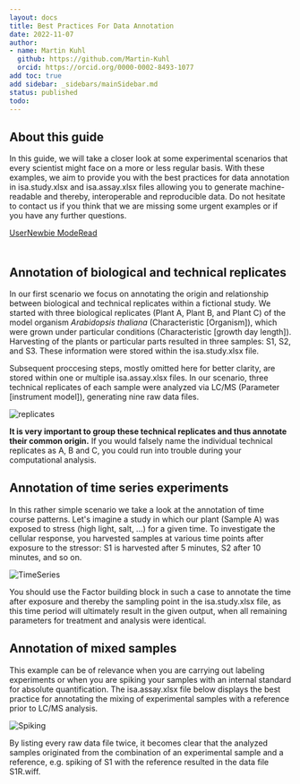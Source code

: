```yaml
---
layout: docs
title: Best Practices For Data Annotation
date: 2022-11-07
author:
- name: Martin Kuhl
  github: https://github.com/Martin-Kuhl
  orcid: https://orcid.org/0000-0002-8493-1077
add toc: true
add sidebar: _sidebars/mainSidebar.md
status: published
todo:
---
```


## About this guide

In this guide, we will take a closer look at some experimental scenarios that every scientist might face on a more or less regular basis. With these examples, we aim to provide you with the best practices for data annotation in isa.study.xlsx and isa.assay.xlsx files allowing you to generate machine-readable and thereby, interoperable and reproducible data. Do not hesitate to contact us if you think that we are missing some urgent examples or if you have any further questions.

<div style="padding-bottom: 20px">
    <a href="./index.html">
    <span class="badge-category">User</span><span class="badge-selected" id="badge-newbie">Newbie</span>
    <span class="badge-category">Mode</span><span class="badge-selected" id="badge-read">Read</span>
    </a>
</div>



## Annotation of biological and technical replicates

In our first scenario we focus on annotating the origin and relationship between biological and technical replicates within a fictional study. We started with three biological replicates (Plant A, Plant B, and Plant C) of the model organism *Arabidopsis thaliana* (Characteristic [Organism]), which were grown under particular conditions (Characteristic [growth day length]). Harvesting of the plants or particular parts resulted in three samples: S1, S2, and S3. These information were stored within the isa.study.xlsx file.

Subsequent proccesing steps, mostly omitted here for better clarity, are stored within one or multiple isa.assay.xlsx files. In our scenario, three technical replicates of each sample were analyzed via LC/MS (Parameter [instrument model]), generating nine raw data files. 

![replicates](./../img/ISA_AnnotationPattern_Replicates.svg)

**It is very important to group these technical replicates and thus annotate their common origin.** If you would falsely name the individual technical replicates as A, B and C, you could run into trouble during your computational analysis.

## Annotation of time series experiments
In this rather simple scenario we take a look at the annotation of time course patterns. Let's imagine a study in which our plant (Sample A) was exposed to stress (high light, salt, ...) for a given time. To investigate the cellular response, you harvested samples at various time points after exposure to the stressor: S1 is harvested after 5 minutes, S2 after 10 minutes, and so on. 

![TimeSeries](./../img/ISA_AnnotationPattern_TimeSeries.svg)

You should use the Factor building block in such a case to annotate the time after exposure and thereby the sampling point in the isa.study.xlsx file, as this time period will ultimately result in the given output, when all remaining parameters for treatment and analysis were identical.

## Annotation of mixed samples
This example can be of relevance when you are carrying out labeling experiments or when you are spiking your samples with an internal standard for absolute quantification. The isa.assay.xlsx file below displays the best practice for annotating the mixing of experimental samples with a reference prior to LC/MS analysis.  

![Spiking](./../img/ISA_AnnotationPattern_MixingSamples.svg)

By listing every raw data file twice, it becomes clear that the analyzed samples originated from the combination of an experimental sample and a reference, e.g. spiking of S1 with the reference resulted in the data file S1R.wiff.  

